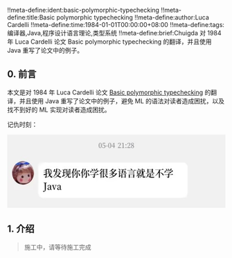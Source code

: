 !!meta-define:ident:basic-polymorphic-typechecking
!!meta-define:title:Basic polymorphic typechecking
!!meta-define:author:Luca Cardelli
!!meta-define:time:1984-01-01T00:00:00+08:00
!!meta-define:tags:编译器,Java,程序设计语言理论,类型系统
!!meta-define:brief:Chuigda 对 1984 年 Luca Cardelli 论文 Basic polymorphic typechecking 的翻译，并且使用 Java 重写了论文中的例子。

## 0. 前言

本文是对 1984 年 Luca Cardelli 论文 [Basic polymorphic typechecking](http://lucacardelli.name/Papers/BasicTypechecking%20(TR%201984).pdf) 的翻译，并且使用 Java 重写了论文中的例子，避免 ML 的语法对读者造成困扰，以及找不到好的 ML 实现对读者造成困扰。

记仇时刻：

<div class="img-container">
<img src="/extra/blog-images/chuigda-doesnt-learn-jvav.jpg" alt="Chuigda 不学 Jvav" width="540" height="169"/>
</div>

## 1. 介绍

> 施工中，请等待施工完成